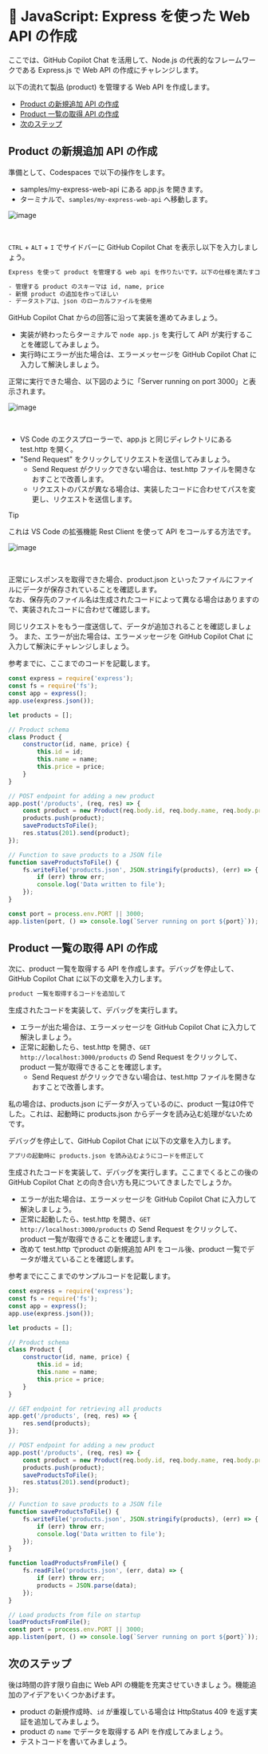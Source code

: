 # 🧪 JavaScript: Express を使った Web API の作成

ここでは、GitHub Copilot Chat を活用して、Node.js の代表的なフレームワークである Express.js で Web API の作成にチャレンジします。

以下の流れて製品 (product) を管理する Web API を作成します。

- [Product の新規追加 API の作成](#product-の新規追加-API-の作成)
- [Product 一覧の取得 API の作成](#product-一覧の取得-API-の作成)
- [次のステップ](#次のステップ)


## Product の新規追加 API の作成

準備として、Codespaces で以下の操作をします。

- samples/my-express-web-api にある app.js を開きます。
- ターミナルで、`samples/my-express-web-api` へ移動します。

![image](images/create-web-api/1-01.png)

<br>


`CTRL` + `ALT` + `I` でサイドバーに GitHub Copilot Chat を表示し以下を入力しましょう。

```txt
Express を使って product を管理する web api を作りたいです。以下の仕様を満たすコードを書いてください。

- 管理する product のスキーマは id, name, price
- 新規 product の追加を作ってほしい
- データストアは、json のローカルファイルを使用
```

GitHub Copilot Chat からの回答に沿って実装を進めてみましょう。

- 実装が終わったらターミナルで `node app.js` を実行して API が実行することを確認してみましょう。
- 実行時にエラーが出た場合は、エラーメッセージを GitHub Copilot Chat に入力して解決しましょう。


正常に実行できた場合、以下図のように「Server running on port 3000」と表示されます。

![image](images/create-web-api/1-02.png)

<br>

- VS Code のエクスプローラーで、app.js と同じディレクトリにある test.http を開く。
- "Send Request" をクリックしてリクエストを送信してみましょう。
  - Send Request がクリックできない場合は、test.http ファイルを開きなおすことで改善します。
  - リクエストのパスが異なる場合は、実装したコードに合わせてパスを変更し、リクエストを送信します。

> [!TIP]
> これは VS Code の拡張機能 Rest Client を使って API をコールする方法です。


![image](images/create-web-api/1-03.png)

<br>

正常にレスポンスを取得できた場合、product.json といったファイルにファイルにデータが保存されていることを確認します。  
なお、保存先のファイル名は生成されたコードによって異なる場合はありますので、実装されたコードに合わせて確認します。

同じリクエストをもう一度送信して、データが追加されることを確認しましょう。
また、エラーが出た場合は、エラーメッセージを GitHub Copilot Chat に入力して解決にチャレンジしましょう。

参考までに、ここまでのコードを記載します。

```js
const express = require('express');
const fs = require('fs');
const app = express();
app.use(express.json());

let products = [];

// Product schema
class Product {
    constructor(id, name, price) {
        this.id = id;
        this.name = name;
        this.price = price;
    }
}

// POST endpoint for adding a new product
app.post('/products', (req, res) => {
    const product = new Product(req.body.id, req.body.name, req.body.price);
    products.push(product);
    saveProductsToFile();
    res.status(201).send(product);
});

// Function to save products to a JSON file
function saveProductsToFile() {
    fs.writeFile('products.json', JSON.stringify(products), (err) => {
        if (err) throw err;
        console.log('Data written to file');
    });
}

const port = process.env.PORT || 3000;
app.listen(port, () => console.log(`Server running on port ${port}`));
```


## Product 一覧の取得 API の作成

次に、product 一覧を取得する API を作成します。デバッグを停止して、GitHub Copilot Chat に以下の文章を入力します。

```txt
product 一覧を取得するコードを追加して
```

生成されたコードを実装して、デバッグを実行します。

- エラーが出た場合は、エラーメッセージを GitHub Copilot Chat に入力して解決しましょう。
- 正常に起動したら、test.http を開き、`GET http://localhost:3000/products` の Send Request をクリックして、product 一覧が取得できることを確認します。
  - Send Request がクリックできない場合は、test.http ファイルを開きなおすことで改善します。

私の場合は、products.json にデータが入っているのに、product 一覧は0件でした。これは、起動時に products.json からデータを読み込む処理がないためです。

デバッグを停止して、GitHub Copilot Chat に以下の文章を入力します。

```txt
アプリの起動時に products.json を読み込むようにコードを修正して
```

生成されたコードを実装して、デバッグを実行します。ここまでくるとこの後の GitHub Copilot Chat との向き合い方も見についてきましたでしょうか。

- エラーが出た場合は、エラーメッセージを GitHub Copilot Chat に入力して解決しましょう。
- 正常に起動したら、test.http を開き、`GET http://localhost:3000/products` の Send Request をクリックして、product 一覧が取得できることを確認します。
- 改めて test.http でproduct の新規追加 API をコール後、product 一覧でデータが増えていることを確認します。


参考までにここまでのサンプルコードを記載します。

```js
const express = require('express');
const fs = require('fs');
const app = express();
app.use(express.json());

let products = [];

// Product schema
class Product {
    constructor(id, name, price) {
        this.id = id;
        this.name = name;
        this.price = price;
    }
}

// GET endpoint for retrieving all products
app.get('/products', (req, res) => {
    res.send(products);
});

// POST endpoint for adding a new product
app.post('/products', (req, res) => {
    const product = new Product(req.body.id, req.body.name, req.body.price);
    products.push(product);
    saveProductsToFile();
    res.status(201).send(product);
});

// Function to save products to a JSON file
function saveProductsToFile() {
    fs.writeFile('products.json', JSON.stringify(products), (err) => {
        if (err) throw err;
        console.log('Data written to file');
    });
}

function loadProductsFromFile() {
    fs.readFile('products.json', (err, data) => {
        if (err) throw err;
        products = JSON.parse(data);
    });
}

// Load products from file on startup
loadProductsFromFile();
const port = process.env.PORT || 3000;
app.listen(port, () => console.log(`Server running on port ${port}`));
```

## 次のステップ

後は時間の許す限り自由に Web API の機能を充実させていきましょう。機能追加のアイデアをいくつかあげます。

- product の新規作成時、`id` が重複している場合は HttpStatus 409 を返す実証を追加してみましょう。
- product の `name` でデータを取得する API を作成してみましょう。
- テストコードを書いてみましょう。

